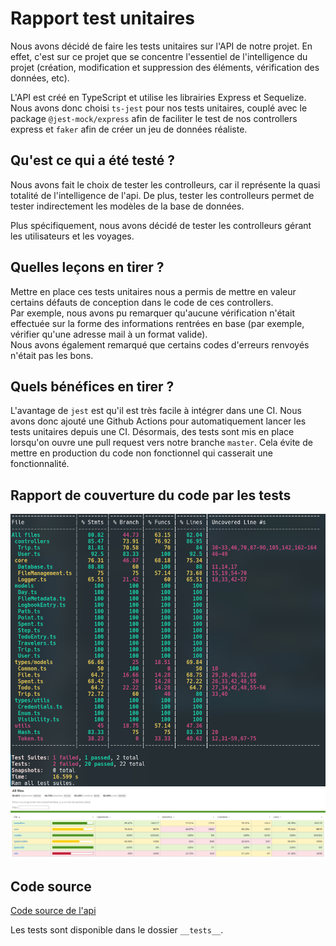 # Rapport test unitaires

Nous avons décidé de faire les tests unitaires sur l'API de notre projet. 
En effet, c'est sur ce projet que se concentre l'essentiel de l'intelligence du projet (création, modification et suppression des éléments, vérification des données, etc).

L'API est créé en TypeScript et utilise les librairies Express et Sequelize. 
Nous avons donc choisi `ts-jest` pour nos tests unitaires, couplé avec le package `@jest-mock/express` afin de faciliter le test de nos controllers express et `faker` afin de créer un jeu de données réaliste.

## Qu'est ce qui a été testé ? 

Nous avons fait le choix de tester les controlleurs, car il représente la quasi totalité de l'intelligence de l'api. De plus, tester les controlleurs permet de tester indirectement les modèles de la base de données.

Plus spécifiquement, nous avons décidé de tester les controlleurs gérant les utilisateurs et les voyages. 

## Quelles leçons en tirer ?

Mettre en place ces tests unitaires nous a permis de mettre en valeur certains défauts de conception dans le code de ces controllers.  
Par exemple, nous avons pu remarquer qu'aucune vérification n'était effectuée sur la forme des informations rentrées en base (par exemple, vérifier qu'une adresse mail à un format valide).  
Nous avons également remarqué que certains codes d'erreurs renvoyés n'était pas les bons.

## Quels bénéfices en tirer ? 

L'avantage de `jest` est qu'il est très facile à intégrer dans une CI. Nous avons donc ajouté une Github Actions pour automatiquement lancer les tests unitaires depuis une CI.
Désormais, des tests sont mis en place lorsqu'on ouvre une pull request vers notre branche `master`. Cela évite de mettre en production du code non fonctionnel qui casserait une fonctionnalité.

## Rapport de couverture du code par les tests

![](img/Jest-code-coverage.png)
![](img/Jest-code-coverage-1.png)

## Code source 

[Code source de l'api](https://github.com/La-Sectoblique/septotrip-api)

Les tests sont disponible dans le dossier `__tests__`.
